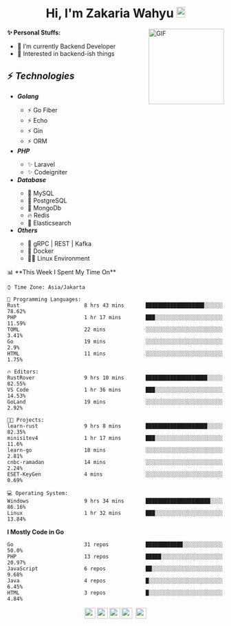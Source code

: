 <h1 align="center">Hi, I'm Zakaria Wahyu <img src="https://github.com/TheDudeThatCode/TheDudeThatCode/blob/master/Assets/Hi.gif" width="20px" height="25px"></h1>

<img align="right" alt="GIF" height="175px" src="https://www.nayakapratama.co.id/wp-content/uploads/2019/07/Website-Maintenance.gif" />

**✨ Personal Stuffs:**
- 🔭 I’m currently Backend Developer
- 🌱 Interested in backend-ish things

<h2>⚡ <i>Technologies</i></h2>
<ul>
<li><strong><i>Golang</i></strong></li>
  <ul>
    <li>⚡ Go Fiber</li>
    <li>⚡ Echo</li>
    <li>⚡ Gin</li>
    <li>⚡ ORM</li>
  </ul>
<li><strong><i>PHP</i></strong></li>
  <ul>
    <li>✨ Laravel</li>
    <li>✨ Codeigniter</li>
  </ul>
<li><strong><i>Database</i></strong></li>
  <ul>
    <li>🐬 MySQL</li>
    <li>🐘 PostgreSQL</li>
    <li>🍃 MongoDb</li>
    <li>🔥 Redis</li>
    <li>🔎 Elasticsearch</li>
  </ul>
  <li><strong><i>Others</i></strong></li>
  <ul>
    <li>💫 gRPC | REST | Kafka</li>
    <li>🐳 Docker</li>
    <li>👨‍💻 Linux Environment</li>
  </ul>
</ul>
<!--START_SECTION:waka-->
📊 **This Week I Spent My Time On** 

```text
⌚︎ Time Zone: Asia/Jakarta

💬 Programming Languages: 
Rust                     8 hrs 43 mins       ███████████████████░░░░░░   78.62% 
PHP                      1 hr 17 mins        ███░░░░░░░░░░░░░░░░░░░░░░   11.59% 
TOML                     22 mins             ░░░░░░░░░░░░░░░░░░░░░░░░░   3.41% 
Go                       19 mins             ░░░░░░░░░░░░░░░░░░░░░░░░░   2.9% 
HTML                     11 mins             ░░░░░░░░░░░░░░░░░░░░░░░░░   1.75%

🔥 Editors: 
RustRover                9 hrs 10 mins       ████████████████████░░░░░   82.55% 
VS Code                  1 hr 36 mins        ███░░░░░░░░░░░░░░░░░░░░░░   14.53% 
GoLand                   19 mins             ░░░░░░░░░░░░░░░░░░░░░░░░░   2.92%

🐱‍💻 Projects: 
learn-rust               9 hrs 8 mins        ████████████████████░░░░░   82.35% 
minisitev4               1 hr 17 mins        ███░░░░░░░░░░░░░░░░░░░░░░   11.6% 
learn-go                 18 mins             ░░░░░░░░░░░░░░░░░░░░░░░░░   2.81% 
cnbc-ramadan             14 mins             ░░░░░░░░░░░░░░░░░░░░░░░░░   2.24% 
ESET-KeyGen              4 mins              ░░░░░░░░░░░░░░░░░░░░░░░░░   0.69%

💻 Operating System: 
Windows                  9 hrs 34 mins       █████████████████████░░░░   86.16% 
Linux                    1 hr 32 mins        ███░░░░░░░░░░░░░░░░░░░░░░   13.84%

```

**I Mostly Code in Go** 

```text
Go                       31 repos            ████████████░░░░░░░░░░░░░   50.0% 
PHP                      13 repos            █████░░░░░░░░░░░░░░░░░░░░   20.97% 
JavaScript               6 repos             ██░░░░░░░░░░░░░░░░░░░░░░░   9.68% 
Java                     4 repos             █░░░░░░░░░░░░░░░░░░░░░░░░   6.45% 
HTML                     3 repos             █░░░░░░░░░░░░░░░░░░░░░░░░   4.84%

```



<!--END_SECTION:waka-->

<p align="center">
<a href="https://www.linkedin.com/in/zakariawahyu" target="_blank"><img src="https://img.shields.io/badge/linkedin-%230077B5.svg?&style=for-the-badge&logo=linkedin&logoColor=white" height=25></a>
<a href="https://medium.com/@zakariawahyu" target="_blank"><img src="https://img.shields.io/badge/Medium-12100E?style=for-the-badge&logo=medium&logoColor=white" height=25></a>
<a href="https://medium.com/@zakariawahyu" target="_blank"><img src="https://img.shields.io/badge/Portfolio-2300843e?style=for-the-badge&logo=About.me&logoColor=white" height=25></a>
<a href="https://www.twitter.com/_zakariawahyu" target="_blank"><img src="https://img.shields.io/badge/twitter-%231DA1F2.svg?&style=for-the-badge&logo=twitter&logoColor=white" height=25></a> 
<a href="https://www.instagram.com/_zakariawahyu" target="_blank"><img src="https://img.shields.io/badge/instagram-%23E4405F.svg?&style=for-the-badge&logo=instagram&logoColor=white" height=25></a>
